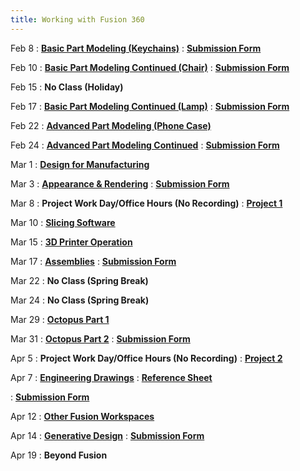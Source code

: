 ```yaml
---
title: Working with Fusion 360
---
```


Feb 8
: [**Basic Part Modeling (Keychains)**](https://youtu.be/y_ni9yVGxfE)
  : [**Submission Form**](https://forms.gle/2vnwh1drkZKrXgAb6)

Feb 10
: [**Basic Part Modeling Continued (Chair)**](https://youtu.be/pEo0I1Ui3wg)
  : [**Submission Form**](https://forms.gle/f3PouRjjoJbCiGMh8)

Feb 15
: **No Class (Holiday)**
  
Feb 17
: [**Basic Part Modeling Continued (Lamp)**](https://youtu.be/9itqjF5Ly9Y)
  : [**Submission Form**](https://forms.gle/Zuc6TyNiyQwXQUaL9)
  
Feb 22
: [**Advanced Part Modeling (Phone Case)**](https://youtu.be/TnHcPZC1MBI)

Feb 24
: [**Advanced Part Modeling Continued**](https://youtu.be/1yXTHEK9Y20)
  : [**Submission Form**](https://forms.gle/U8Ar32CXaCWKeXtG8)

Mar 1
: [**Design for Manufacturing**](https://youtu.be/WSCBP2vM6aA)

Mar 3
: [**Appearance & Rendering**](https://youtu.be/fagPpSvEmBE)
  : [**Submission Form**](https://forms.gle/GxFQ1xknwJjnr2rA7)
  
Mar 8
: **Project Work Day/Office Hours (No Recording)**
  : [**Project 1**](https://docs.google.com/document/d/1BOq6kQ69LxrLCs8owJt43qj1wUVFddW7C1RethPRXbg/edit?usp=sharing)

Mar 10
: [**Slicing Software**](https://youtu.be/Jy6xGf8BhNo)

Mar 15
: [**3D Printer Operation**](https://youtu.be/BGQtV0WbI0c)

Mar 17
: [**Assemblies**](https://youtu.be/978Xc85iDLs)
  : [**Submission Form**](https://forms.gle/Wppa1FriWkhAXinG8)

Mar 22
: **No Class (Spring Break)**

Mar 24
: **No Class (Spring Break)**

Mar 29
: [**Octopus Part 1**](https://youtu.be/VRcNd-Yg6oQ)

Mar 31
: [**Octopus Part 2**](https://youtu.be/U5i69HzKJG8)
  : [**Submission Form**](https://forms.gle/mQPFferkS3PY4Whr8)

Apr 5
: **Project Work Day/Office Hours (No Recording)**
  : [**Project 2**](https://docs.google.com/document/d/1JrJOcj6uTssgFebZpGgKTHarqvrpnvK77kLIlCUa9_o/edit?usp=sharing)

Apr 7
: [**Engineering Drawings**](https://youtu.be/D-xFwH792x0)
  : [**Reference Sheet**](https://gyazo.com/6f8d37e044144d721b6ca0f337f95489)

  : [**Submission Form**](https://forms.gle/4CRjGUbeeC1kE9bo7)

Apr 12
: [**Other Fusion Workspaces**](https://youtu.be/W5Iib2goU9U)

Apr 14
: [**Generative Design**](https://youtu.be/QUkUyMx2c8M)
  : [**Submission Form**](https://forms.gle/FZts1CReT1HnskDp9)
  
Apr 19
: **Beyond Fusion**
